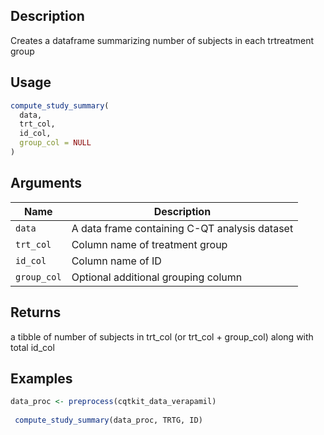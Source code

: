 ## Description

Creates a dataframe summarizing number of subjects in each trtreatment group

## Usage

```r
compute_study_summary(
  data,
  trt_col,
  id_col,
  group_col = NULL
)
```

## Arguments

| Name | Description |
|------|-------------|
| `data` | A data frame containing C-QT analysis dataset |
| `trt_col` | Column name of treatment group |
| `id_col` | Column name of ID |
| `group_col` | Optional additional grouping column |

## Returns

a tibble of number of subjects in trt_col (or trt_col + group_col) along with total id_col

## Examples

```r
data_proc <- preprocess(cqtkit_data_verapamil)
 
 compute_study_summary(data_proc, TRTG, ID)
```


